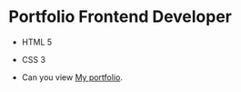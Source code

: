 # Portfolio Frontend Developer
- HTML 5
- CSS 3

- Can you view [My portfolio](https://pages.github.com/).


